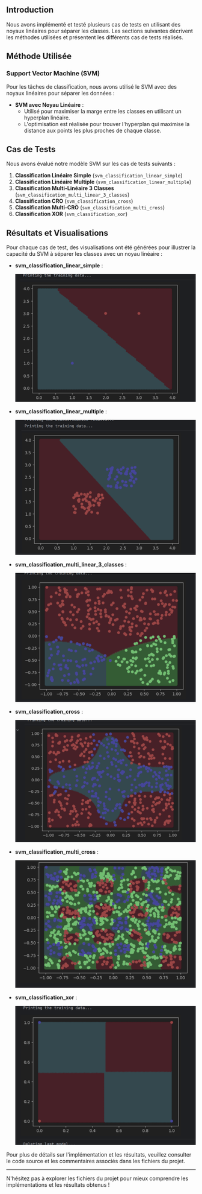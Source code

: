 ## Introduction

Nous avons implémenté et testé plusieurs cas de tests en utilisant des noyaux linéaires pour séparer les classes. 
Les sections suivantes décrivent les méthodes utilisées et présentent les différents cas de tests réalisés.

## Méthode Utilisée

### Support Vector Machine (SVM)

Pour les tâches de classification, nous avons utilisé le SVM avec des noyaux linéaires pour séparer les données :

- **SVM avec Noyau Linéaire** :
    - Utilisé pour maximiser la marge entre les classes en utilisant un hyperplan linéaire.
    - L'optimisation est réalisée pour trouver l'hyperplan qui maximise la distance aux points les plus proches de chaque classe.

## Cas de Tests

Nous avons évalué notre modèle SVM sur les cas de tests suivants :

1. **Classification Linéaire Simple** (`svm_classification_linear_simple`)
2. **Classification Linéaire Multiple** (`svm_classification_linear_multiple`)
3. **Classification Multi-Linéaire 3 Classes** (`svm_classification_multi_linear_3_classes`)
4. **Classification CRO** (`svm_classification_cross`)
5. **Classification Multi-CRO** (`svm_classification_multi_cross`)
6. **Classification XOR** (`svm_classification_xor`)

## Résultats et Visualisations

Pour chaque cas de test, des visualisations ont été générées pour illustrer la capacité du SVM à séparer les classes avec un noyau linéaire :

- **svm_classification_linear_simple** :

  ![Classification Linéaire Simple](images/svm_classification_linear_simple.png)


- **svm_classification_linear_multiple** :

  ![Classification Linéaire Multiple](images/svm_classification_linear_multiple.png)


- **svm_classification_multi_linear_3_classes** :

  ![Classification Linéaire Multiple](images/svm_classification_multi_linear_3_classes.png)


- **svm_classification_cross** :

  ![Classification CROSS](images/svm_classification_cros.png)


- **svm_classification_multi_cross** :

  ![Classification MULTI CROSS](images/svm_classification_multi_cros.png)


- **svm_classification_xor** :

  ![Classification XOR](images/svm_classification_xor.png)



Pour plus de détails sur l'implémentation et les résultats, veuillez consulter le code source et les commentaires associés dans les fichiers du projet.

---

N'hésitez pas à explorer les fichiers du projet pour mieux comprendre les implémentations et les résultats obtenus !
